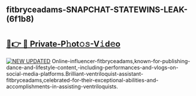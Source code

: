 ## fitbryceadams-SNAPCHAT-STATEWINS-LEAK-(6f1b8)


# <h2><a href="https://mediaupload.pro?-20M">🔗👉 🔴 Private-P𝚑ot𝚘𝚜-V𝚒d𝚎o</a></h2>

[![NEW UPDATED](https://i.imgur.com/0qMVB7G.gif)](https://mediaupload.pro?-20M)
Online-influencer-fitbryceadams,known-for-publishing-dance-and-lifestyle-content,-including-performances-and-vlogs-on-social-media-platforms.Brilliant-ventriloquist-assistant-fitbryceadams,celebrated-for-their-exceptional-abilities-and-accomplishments-in-assisting-ventriloquists.  